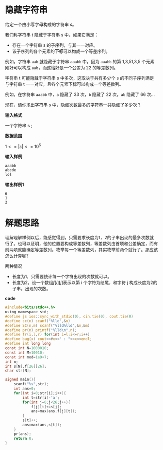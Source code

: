 # 隐藏字符串  

给定一个由小写字母构成的字符串 $s$​。

我们称字符串 t 隐藏于字符串 s 中，如果它满足：

- 存在一个字符串 s 的子序列，与其一一对应。
- 该子序列的各个元素的**下标**可以构成一个等差序列。

例如，字符串 `aab` 就隐藏于字符串 `aaabb` 中，因为 `aaabb` 的第 1,3,51,3,5 个元素刚好可以构成 `aab`，而这恰好是一个公差为 22 的等差数列。

字符串 t 可能隐藏于字符串 s 中多次，这取决于共有多少个 s 的不同子序列满足与字符串 t 一一对应，且各个元素下标可以构成一个等差数列。

例如，在字符串 `aaabb` 中，`a` 隐藏了 33 次，`b` 隐藏了 22 次，`ab` 隐藏了 66 次…

现在，请你求出字符串 s 中，隐藏次数最多的字符串一共隐藏了多少次？

**输入格式**

一个字符串 s ;

**数据范围**

$1<=|s|<=10^5$

**输入样例**

```c
aaabb
abcde
lol
```

**输出样例1**

```
6
1
2
```



# 解题思路

理解理解样例以后，能感觉得到，只需要求长度为1，2的子串出现的最多次数就行了。也可以证明，他的位置要构成等差数列，等差数列由首项和公差确定，而有前两项就能确定等差数列，枚举每一个等差数列，其实枚举前两个就行了。那应该怎么计算呢?

两种情况

- 长度为1，只需要统计每一个字符出现的次数就可以。
- 长度为2，设一个数组$f[i][j]$表示以第 i 个字符为结尾，和字符 j 构成长度为2的子串，出现的次数。



**code**

```c
#include<bits/stdc++.h>
using namespace std;
#define js ios::sync_with_stdio(0), cin.tie(0), cout.tie(0)
#define sc(n) scanf("%lld",&n)
#define SC(n,m) scanf("%lld%lld",&n,&m)
#define pr(n) printf("%lld\n",n);
#define fr(i,l,r) for(int i=l;i<=r;i++)
#define bug(x) cout<<#x<<" : "<<x<<endl;
#define int long long 
const int N=1000010;
const int M=10010;
const int mod=1e9+7;
int n;
int s[N],f[26][26];
char str[N];

signed main(){
	scanf("%s",str);
	int ans=0;
	for(int i=0;str[i];i++){
		int t=str[i]-'a';
		for(int j=0;j<26;j++){
			f[j][t]+=s[j];
			ans=max(ans,f[j][t]);
		}
		s[t]++;
		ans=max(ans,s[t]);
	}
	pr(ans);
	return 0;
}
```

